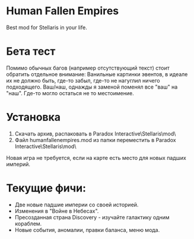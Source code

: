# Human Fallen Empires
Best mod for Stellaris in your life.


# Бета тест

Помимо обычных багов (например отсутствующий текст) стоит обратить отдельное внимание:
Ванильные картинки эвентов, в идеале их не должно быть, где-то забыл, где-то не нагуглил ничего подходящего.
Ваш/наш, однажды я заменой поменял все "ваш" на "наш". Где-то могло остаться не то местоимение.


# Установка
1. Скачать архив, распаковать в Paradox Interactive\Stellaris\mod\
2. Файл humanfallenempires.mod из папки переместить в Paradox Interactive\Stellaris\mod\

Новая игра не требуется, если на карте есть место для новых падших империй.

# Текущие фичи:
* Две новые падшие империи со своей историей.
* Изменения в "Войне в Небесах".
* Пресозданная страна Discovery - изучайте галактику одним кораблем.
* Новые события, аномалии, правки баланса, меню мода.
